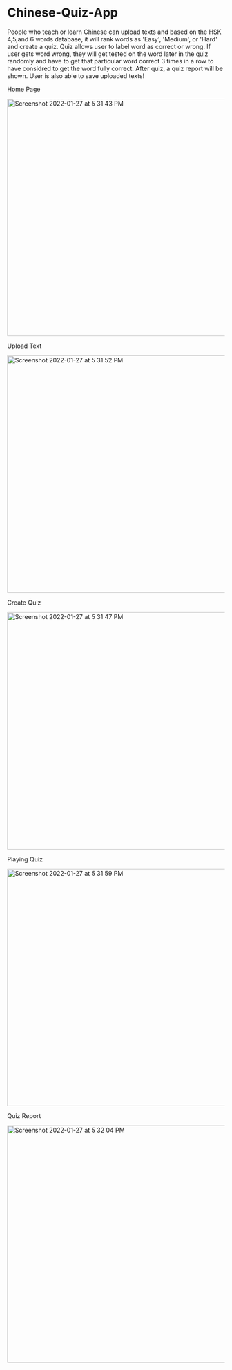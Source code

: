# Chinese-Quiz-App

People who teach or learn Chinese can upload texts and based on the HSK 4,5,and 6 words database, it will rank words as 'Easy', 'Medium', or 'Hard' and create a quiz. Quiz allows user to label word as correct or wrong. If user gets word wrong, they will get tested on the word later in the quiz randomly and have to get that particular word correct 3 times in a row to have considred to get the word fully correct. After quiz, a quiz report will be shown. User is also able to save uploaded texts!



Home Page

<img width="550" alt="Screenshot 2022-01-27 at 5 31 43 PM" src="https://user-images.githubusercontent.com/98566993/152053794-c11e0328-30fc-4b2b-bb7e-a8dfccc140b8.png">



Upload Text

<img width="550" alt="Screenshot 2022-01-27 at 5 31 52 PM" src="https://user-images.githubusercontent.com/98566993/152053864-674effe1-d6a3-41e1-ab95-c2cb587dcaa0.png">


Create Quiz

<img width="550" alt="Screenshot 2022-01-27 at 5 31 47 PM" src="https://user-images.githubusercontent.com/98566993/152053899-2f8f5336-bcbe-4fcf-8e78-3b443eb46cdc.png">


Playing Quiz 

<img width="550" alt="Screenshot 2022-01-27 at 5 31 59 PM" src="https://user-images.githubusercontent.com/98566993/152053956-f1e11c76-6a07-4e2a-8e3b-2247bcd52ef0.png">


Quiz Report

<img width="550" alt="Screenshot 2022-01-27 at 5 32 04 PM" src="https://user-images.githubusercontent.com/98566993/152053973-0fed809b-4790-4f2b-87c9-0026f5032623.png">
